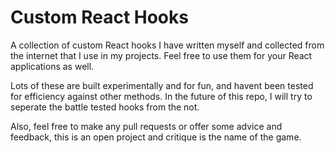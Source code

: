 # Custom React Hooks
A collection of custom React hooks I have written myself and collected from the internet that I use in my projects. Feel free to use them for your React applications as well.

Lots of these are built experimentally and for fun, and havent been tested for efficiency against other methods. In the future of this repo, I will try to seperate the battle tested hooks from the not.

Also, feel free to make any pull requests or offer some advice and feedback, this is an open project and critique is the name of the game.
